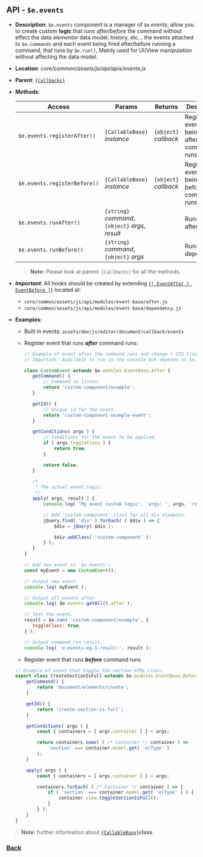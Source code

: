 ## API -  `$e.events`
*  **Description**: `$e.events` component is a manager of `$e` _events_, allow you to create custom **logic** that runs *after/before* the command without effect the data *elementor* data model,  history, etc...
the events attached to  `$e.commands`  and each  _event_ being fired after/before  running a command, that runs by  `$e.run()`, Mainly used for UI/View manipulation without affecting the data model.
*  **Location**: *core/common/assets/js/api/apis/events.js*
*  **Parent**: [`{Callbacks}`](#Callbacks)
*  **Methods**:

    | Access                       | Params                                                   | Returns                | Description
    |------------------------------|----------------------------------------------------------|------------------------|----------------------------------------------------------------|
    | `$e.events.registerAfter()`  | `{CallableBase}` *instance*                              | `{object}` *callback*  | Register a event that being fired after the command runs.
    | `$e.events.registerBefore()` | `{CallableBase}` *instance*                              | `{object}` *callback*  | Register a event that being fired before the command runs.
    | `$e.events.runAfter()`       | `{string}` *command*, `{object}` *args*, *result*        |                        | Runs event after.
    | `$e.events.runBefore()`      | `{string}` *command*, `{object}` *args*                  |                        | Runs before dependency.

	> **Note:** Please look at parent: `{Callbacks}` for all the methods.
 
  * ***Important***: All hooks should be created by extending [`{( EventAfter | EventBefore )}`](#EventAfter-EventBefore) located at:
    * `core/common/assets/js/api/modules/event-base/after.js`
    * `core/common/assets/js/api/modules/event-base/dependency.js`
 * **Examples**:
   * Built in events:  *`assets/dev/js/editor/document/callback/events`*
   * Register event that runs **_after_** command runs:

        ```javascript
        // Example of event after the command runs and change ( CSS Class ) of all div elements.
        // Important: Available to run in the console but depends on $e.components example#1.
        
        class CustomEvent extends $e.modules.EventBase.After {
           getCommand() {
               // Command to listen.
               return 'custom-component/example';
           }
        
           getId() {
               // Unique id for the event.
               return 'custom-component-example-event';
           }
        
           getConditions( args ) {
               // Conditions for the event to be applied.
               if ( args.toggleClass ) {
                   return true;
               }
        
               return false;
           }
        
           /*
            * The actual event logic.
            */
           apply( args, result ) {
               console.log( 'My event custom logic', 'args: ', args, 'result: ', result );
        
               // Add 'custom-component' class for all div elements.
               jQuery.find( 'div' ).forEach( ( $div ) => {
                   $div = jQuery( $div );
        
                   $div.addClass( 'custom-component' );
               } );
           }
        }
        
        // Add new event to `$e.events`;
        const myEvent = new CustomEvent();
        
        // Output new event.
        console.log( myEvent );
        
        // Output all events after.
        console.log( $e.events.getAll().after );
        
        // Test the event.
        result = $e.run( 'custom-component/example', {
           toggleClass: true,
        } );
        
        // Output command run result.
        console.log( 'e-events-eg-1-result:', result );
        ```

   * Register event that runs **_before_** command runs
    ```javascript
    // Example of event that toggle the section HTML class.
    export class CreateSectionIsFull extends $e.modules.EventBase.Before {
        getCommand() {
            return 'document/elements/create';
        }
    
        getId() {
            return 'create-section-is-full';
        }
    
        getConditions( args ) {
            const { containers = [ args.container ] } = args;
    
            return containers.some( ( /* Container */ container ) =>
                'section' === container.model.get( 'elType' )
            );
        }
    
        apply( args ) {
            const { containers = [ args.container ] } = args;
    
            containers.forEach( ( /* Container */ container ) => {
                if ( 'section' === container.model.get( 'elType' ) ) {
                    container.view.toggleSectionIsFull();
                }
            } );
        }
    }
    ```
> **Note:** further information about [`{CallableBase}`](../module/module---internal-callable-base.md)**class**.
  
### [Back](../readme.md) 
